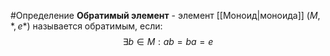#Определение 
**Обратимый элемент** - элемент [[Моноид|моноида]] $(M,*,e*)$ называется обратимым, если:
$$
\exists b \in M: ab=ba=e
$$

